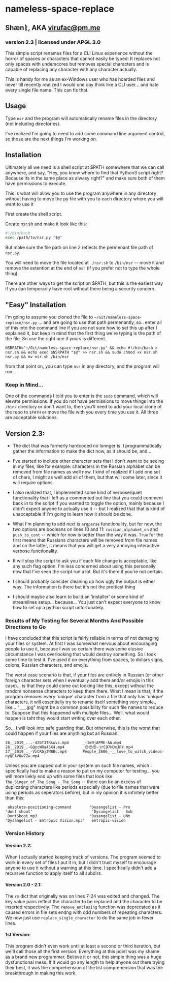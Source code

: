 # nameless-space-replace 
## Shænᚱ, AKA virufac@pm.me
### version 2.3 | licensed under APGL 3.0

This simple script renames files for a CLI Linux experience without the horror of spaces or characters that cannot easily be typed: It replaces not only spaces with underscores but removes special characters and is capable of replacing any character with any character actually. 

This is handy for me as an ex-Windows user who has hoarded files and never till recently realized I would one day think like a CLI user... and hate every single file name. This can fix that.


## Usage
Type `nsr` and the program will automatically rename files in the directory (not including directories). 

I've realized I'm going to need to add some command line argument control, so those are the next things I'm working on.

## Installation
Ultimately all we need is a shell script at $PATH somewhere that we can call anywhere, and say, "Hey, you know where to find that Python3 script right? Because its in the same place as alwasy right?" and make sure both of them have permissions to execute.

This is what will allow you to use the program anywhere in any directory without having to move the py file with you to each directory where you will want to use it


First create the shell script.

Create nsr.sh and make it look like this: 

```bash
#!/bin/bash
exec /path/to/nsr.py "$@"
```

But make sure the file path on line 2 reflects the permenant file path of `nsr.py`.

You will need to move the file located at `./nsr.sh` to `/bin/nsr` -- move it and remove the extention at the end of `nsr` (if you prefer not to type the whole thing).

There are other ways to get the script on $PATH, but this is the easiest way if you can temporarily have root without there being a security concern.

## "Easy" Installation

I'm going to assume you cloned the file to `~/Git/nameless-space-replace/nsr.py` ... and are going to use that path permenantly, so.. enter all of this into the command line if you are not sure how to set this up after I explained it, but keep in mind that the first thing we're typing is the path of the file. So use the right one if yours is different.

`NSRPATH="~/Git/nameless-space-replace/nsr.py" && echo #!/bin/bash > nsr.sh && echo exec $NSRPATH "$@" >> nsr.sh && sudo chmod +x nsr.sh nsr.py && mv nsr.sh /bin/nsr` 

from that point on, you can type `nsr` in any directory, and the program will run.

### Keep in Mind...

One of the commands I told you to enter is the `sudo` command, which will elevate permissions. If you do not have permissions to move things into the `/bin/` directory or don't want to, then you'll need to add your local clone of the repo to `$PATH` or move the file with you every time you use it. All three are acceptable solutions.

## Version 2.3: 

* The dict that was formerly hardcoded no lonnger is. I programmatically gather the information to make the dict now, as it should be, and...

* I've started to include other character sets that I don't want to be seeing in my files, like for example: characters in the Russian alphabet can be removed from file names as well now. I kind of realized if I add one set of chars, I might as well add all of them, but that will come later, since it will require options.

* I also realized that, I implemented some kind of verbose/quiet functionality that I left as a commented out line that you could comment back in to the script if you wanted to toggle the option, mainly because I didn't expect anyone to actually use it -- but I realized that that is kind of unacceptable if I'm going to learn how it should be done. 

* What I'm planning to add next is `argparse` functionality, but for now, the two options are booleans on lines 10 and 11: `russian_alphabet_on` and `push_to_cont` -- which for now is better than the way it was. `True` for the first means that Russians characters will be removed from file names and on the latter, it means that you will get a very annoying interactive verbose functionality. 
* It will stop the script to ask you if each file change is acceptable, like any such flag option. I'm less concerned about using this personally now that I've seen the script run a lot. But it's there if you're not certain.

* I should probably consider cleaning up how ugly the output is either way. The information is there but it's not the prettiest thing

* I should maybe also learn to build an 'installer' or some kind of streamlines setup... because... You just can't expect everyone to know how to set up a python script unfortunately.

### Results of My Testing for Several Months And Possible Directions to Go

I have concluded that this script is fairly reliable in terms of not damaging your files or system. At first I was somewhat nervous about encouraging people to use it, because I was so certain there was some elusive circumstance I was overlooking that would destroy something. So I took some time to test it. I've used it on everything from spaces, to dollars signs, colons, Russian characters, and emojis. 

The worst case scenario is that, if your files are entirely in Russian (or other foreign character sets when I eventually add them and/or emojis in this case)... is that they could come out looking like this, except without the random nonsense characters to keep them there. What I mean is that, if the program removes every 'unique' character from a file that only has 'unique' characters, it will essentially try to rename itself something very simple., like... "___.jpg" might be a common possibility for such file names to reduce to. Suppose that this happened with multiple files... Well, what would happen is taht they would start writing over each other.

So... I will look into safe guarding that. But otherwise, this is the worst that could happen if your files are anything but all Russian.


```
26__2019_...-4ZbT3TRswvc.mp4      _-Im9jAPME-AA.mp4
26__2019_.-GQycWRa45X4.mp4        _😍😍😍-jrC97NDxJRY.mp4
27__2019_._-VzCRbj3W8Bc.mp4       People_2606_-__love_to_watch_videos-nyQEAV8w7Zw.mp4
```

Unless you are capped out in your system on such file names, which I specifically had to make a reason to put on my computer for testing...  you will more liekly end up wtih some files that look like `The_Singer_of_The_Song_-_The_Song` -- there can be an excess of duplicating characters like periods especially (due to file names that were using periods as seperators before), but in my opinion it is infintely better than this: 

```
 absolute-positioning-command        'Dysangelist - Pro
'dont shoot'                          'Dysangelist - Sub
 DontShoot.mp3                       'Dysangelist - UNt
'Dysangelist - Entropic Vision.mp3'   entropic-vision 
```

### Version History

#### Version 2.2: 
When I actually started keeping track of versions. The program seemed to work in every set of files I put it in, but I didn't trust myself to encourage anyone to use it without a warning at this time. I specifically didn't add a recursive function to apply itself to all subdirs.

#### Version 2.0 - 2.1: 
The `rm` dict that originally was on lines 7-24 was edited and changed. The key value pairs reflect the character to be replaced and the character to be inserted respectively. The `remove_enclosing` function was deprecated as it caused errors in file sets endng with odd numbers of repeating characters. We now just use `replace_single_character` to do the same job in fewer lines.

#### 1st Version: 
This program didn't even work until at least a second or third iteration, but we'll call those all the first version. Everything at this point was my shame as a brand new programmer. Believe it or not, this simple thing was a huge dysfunctional mess. If it would go any length to help anyone out there trying their best, it was the comprehension of the list comprehension that was the breakthrough in making this work.


